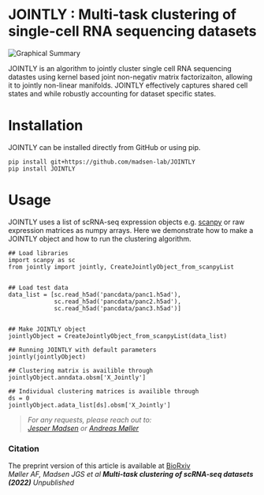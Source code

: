 # JOINTLY : Multi-task clustering of single-cell RNA sequencing datasets
![Graphical Summary](figs/graphical_summary.png)

JOINTLY is an algorithm to jointly cluster single cell RNA sequencing datastes using kernel based joint non-negativ matrix factorizaiton, allowing it to jointly non-linear manifolds. JOINTLY effectively captures shared cell states and while robustly accounting for dataset specific states.


# Installation

JOINTLY can be installed directly from GitHub or using pip. 

```{bash}
pip install git+https://github.com/madsen-lab/JOINTLY
pip install JOINTLY
```

# Usage

JOINTLY uses a list of scRNA-seq expression objects e.g. [scanpy](https://github.com/scverse/scanpy) or raw expression matrices as numpy arrays. 
Here we demonstrate how to make a JOINTLY object and how to run the clustering algorithm. 


```{py}
## Load libraries
import scanpy as sc
from jointly import jointly, CreateJointlyObject_from_scanpyList


## Load test data
data_list = [sc.read_h5ad('pancdata/panc1.h5ad'), 
             sc.read_h5ad('pancdata/panc2.h5ad'), 
             sc.read_h5ad('pancdata/panc3.h5ad')]


## Make JOINTLY object
jointlyObject = CreateJointlyObject_from_scanpyList(data_list)

## Running JOINTLY with default parameters
jointly(jointlyObject)

## Clustering matrix is availible through
jointlyObject.anndata.obsm['X_Jointly']

## Individual clustering matrices is availible through
ds = 0
jointlyObject.adata_list[ds].obsm['X_Jointly']

```


> _For any requests, please reach out to: <br/>[Jesper Madsen](jgsm@imada.sdu.dk) or [Andreas Møller](andreasfm@bmb.sdu.dk)_


### Citation
The preprint version of this article is available at [BioRxiv](https://doi.org/XXXXX)   <br/>
_Møller AF, Madsen JGS et al **Multi-task clustering of scRNA-seq datasets (2022)** Unpublished_  <br/>

